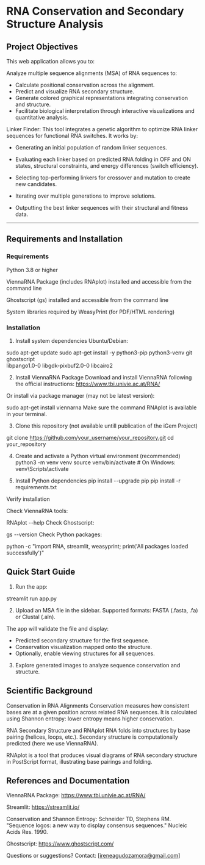 # RNA Conservation and Secondary Structure Analysis

## Project Objectives

This web application allows you to:

Analyze multiple sequence alignments (MSA) of RNA sequences to:

- Calculate positional conservation across the alignment.
- Predict and visualize RNA secondary structure.
- Generate colored graphical representations integrating conservation and structure.
- Facilitate biological interpretation through interactive visualizations and quantitative analysis.

Linker Finder: This tool integrates a genetic algorithm to optimize RNA linker sequences for functional RNA switches. It works by:

- Generating an initial population of random linker sequences.

- Evaluating each linker based on predicted RNA folding in OFF and ON states, structural constraints, and energy differences (switch efficiency).

- Selecting top-performing linkers for crossover and mutation to create new candidates.

- Iterating over multiple generations to improve solutions.

- Outputting the best linker sequences with their structural and fitness data.


---

## Requirements and Installation
### Requirements
Python 3.8 or higher

ViennaRNA Package (includes RNAplot) installed and accessible from the command line

Ghostscript (gs) installed and accessible from the command line

System libraries required by WeasyPrint (for PDF/HTML rendering)

### Installation

1. Install system dependencies
Ubuntu/Debian:

sudo apt-get update
sudo apt-get install -y python3-pip python3-venv git ghostscript \
    libpango1.0-0 libgdk-pixbuf2.0-0 libcairo2

2. Install ViennaRNA Package
Download and install ViennaRNA following the official instructions:
https://www.tbi.univie.ac.at/RNA/

Or install via package manager (may not be latest version):


sudo apt-get install viennarna
Make sure the command RNAplot is available in your terminal.

3. Clone this repository (not available untill publication of the iGem Project)

git clone https://github.com/your_username/your_repository.git
cd your_repository

4. Create and activate a Python virtual environment (recommended)
python3 -m venv venv
source venv/bin/activate   # On Windows: venv\Scripts\actívate

5. Install Python dependencies
pip install --upgrade pip
pip install -r requirements.txt


Verify installation

Check ViennaRNA tools:

RNAplot --help
Check Ghostscript:

gs --version
Check Python packages:


python -c "import RNA, streamlit, weasyprint; print('All packages loaded successfully')"


## Quick Start Guide

1. Run the app:

streamlit run app.py

2. Upload an MSA file in the sidebar. Supported formats: FASTA (.fasta, .fa) or Clustal (.aln).

The app will validate the file and display:

- Predicted secondary structure for the first sequence.
- Conservation visualization mapped onto the structure.
- Optionally, enable viewing structures for all sequences.

3. Explore generated images to analyze sequence conservation and structure.

## Scientific Background

Conservation in RNA Alignments
Conservation measures how consistent bases are at a given position across related RNA sequences. It is calculated using Shannon entropy: lower entropy means higher conservation.

RNA Secondary Structure and RNAplot
RNA folds into structures by base pairing (helices, loops, etc.). Secondary structure is computationally predicted (here we use ViennaRNA).

RNAplot is a tool that produces visual diagrams of RNA secondary structure in PostScript format, illustrating base pairings and folding.

## References and Documentation

ViennaRNA Package: https://www.tbi.univie.ac.at/RNA/

Streamlit: https://streamlit.io/

Conservation and Shannon Entropy:
Schneider TD, Stephens RM. "Sequence logos: a new way to display consensus sequences." Nucleic Acids Res. 1990.

Ghostscript: https://www.ghostscript.com/

Questions or suggestions? Contact: [ireneagudozamora@gmail.com]
